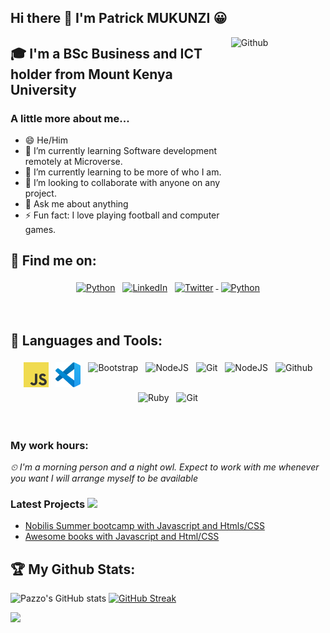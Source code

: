 ## Hi there 👋 I'm Patrick MUKUNZI 😀
<img height="300px" width="30%" align="right" alt="Github" src="https://media.giphy.com/media/M9gbBd9nbDrOTu1Mqx/giphy.gif" />

## 🎓 I'm a BSc Business and ICT holder from Mount Kenya University

### A little more about me...

- 😄 He/Him
- 🔭 I’m currently learning Software development remotely at Microverse.
- 🌱 I’m currently learning to be more of who I am. 
- 👯 I’m looking to collaborate with anyone on any project.
- 💬 Ask me about anything
- ⚡ Fun fact: I love playing football and computer games.

## :email: Find me on:

<p align="center">
 <a href="https://www.linkedin.com/in/patrick-mukunzi-8389861a9/" target="_blank" rel="noopener noreferrer"> <img src="https://img.icons8.com/color/48/000000/linkedin-circled--v1.png" alt="Python" height="40" style="vertical-align:top; margin:4px"></a>
 <a href="mailto:pazzomuk@gmail.com"> <img src="https://img.icons8.com/color/48/000000/gmail-new.png" alt="LinkedIn" height="40" style="vertical-align:top; margin:4px"></a> 
 <a href="https://twitter.com/mukunzipat" target="_blank" rel="noopener noreferrer"> <img src="https://img.icons8.com/fluency/48/000000/twitter.png" alt="Twitter" height="40" style="vertical-align:top; margin:4px"> </a>
  <a href="https://microverse-students.slack.com/team/U031N9FB9MZ" target="_blank" rel="noopener noreferrer"> <img src="https://img.icons8.com/color/96/000000/slack-new.png" alt="Python" height="40" style="vertical-align:top; margin:4px"></a>
</p>
<br />


## 🧰 Languages and Tools:
<p align="center">
<img src="https://raw.githubusercontent.com/github/explore/80688e429a7d4ef2fca1e82350fe8e3517d3494d/topics/javascript/javascript.png" alt="Javascript" height="40" style="vertical-align:top; margin:4px">
<img src="https://raw.githubusercontent.com/github/explore/80688e429a7d4ef2fca1e82350fe8e3517d3494d/topics/visual-studio-code/visual-studio-code.png" alt="VS Code" height="40" style="vertical-align:top; margin:4px">
<img src="https://img.icons8.com/color/96/000000/bootstrap.png" alt="Bootstrap" height="40" style="vertical-align:top; margin:4px">
<img src="https://img.icons8.com/color/144/000000/nodejs.png" alt="NodeJS" height="40" style="vertical-align:top; margin:4px">
<img src="https://img.icons8.com/external-flaticons-flat-flat-icons/64/000000/external-java-computer-programming-flaticons-flat-flat-icons.png" alt="Git" height="40" style="vertical-align:top; margin:4px">
<img src="https://img.icons8.com/color/96/000000/css3.png" alt="NodeJS" height="40" style="vertical-align:top; margin:4px">
<img src="https://img.icons8.com/ios-filled/100/000000/github.png" alt="Github" height="40" style="vertical-align:top; margin:4px">
 <img src="https://img.icons8.com/color-glass/96/000000/ruby-gemstone.png" alt="Ruby" height="40" style="vertical-align:top; margin:4px">
<img src="https://img.icons8.com/color/48/000000/git.png" alt="Git" height="40" style="vertical-align:top; margin:4px">
 </p>

<br />

### My work hours:
*⏲ I'm a morning person and a night owl. Expect to work with me whenever you want I will arrange myself to be available*

### <p>Latest Projects <img src="https://media.giphy.com/media/THICzXhqZItpoFX7aD/giphy.gif" width="55"></p>

<!-- BLOG-POST-LIST:START -->
- [Nobilis Summer bootcamp with Javascript and Htmls/CSS](https://pazzo97.github.io/Capstone/)
- [Awesome books with Javascript and Html/CSS](https://pazzo97.github.io/TV-Shows/)



## :trophy: My Github Stats:

![Pazzo's GitHub stats](https://github-readme-stats.vercel.app/api?username=Pazzo97&show_icons=true&theme=algolia	)
[![GitHub Streak](https://github-readme-streak-stats.herokuapp.com/?user=Pazzo97&show_icons=true&theme=algolia	)](https://git.io/streak-stats)
 
<img src="https://github-readme-stats.vercel.app/api/top-langs/?username=Pazzo97&hide=php&theme=algolia&layout=compact" />

